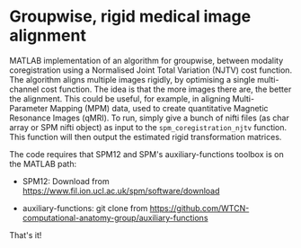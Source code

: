 # Groupwise, rigid medical image alignment

MATLAB implementation of an algorithm for groupwise, between modality coregistration using a Normalised Joint Total Variation (NJTV) cost function. The algorithm aligns multiple images rigidly, by optimising a single multi-channel cost function. The idea is that the more images there are, the better the alignment. This could be useful, for example, in aligning Multi-Parameter Mapping (MPM) data, used to create quantitative Magnetic Resonance Images (qMRI). To run, simply give a bunch of nifti files (as char array or SPM nifti object) as input to the `spm_coregistration_njtv` function. This function will then output the estimated rigid transformation matrices.

The code requires that SPM12 and SPM's auxiliary-functions toolbox is on the MATLAB path:

* SPM12: Download from https://www.fil.ion.ucl.ac.uk/spm/software/download

* auxiliary-functions: git clone from https://github.com/WTCN-computational-anatomy-group/auxiliary-functions

That's it!
